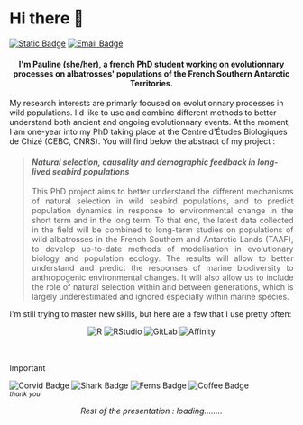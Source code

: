 <!DOCTYPE html>
<html lang="en">
    <head>
    </head>
    <body>
        <h1>Hi there 🌿</h1> 
<a href="https://www.researchgate.net/profile/Pauline-Richard-3"><img alt="Static Badge" src="https://img.shields.io/badge/My%20Profile-white?style=flat&logo=ResearchGate"/></a>
<a href="mailto:pauline.richard@cebc.cnrs.fr"><img alt="Email Badge" src="https://img.shields.io/badge/Contact_Me-green?style=flat&logo=gmail&logoColor=FFFFFF&labelColor=252525&color=2E4521"/></a>    

<h4 align="center">I'm Pauline (she/her), a french PhD student working on evolutionnary processes on albatrosses' populations of the French Southern Antarctic Territories.</h4>  

My research interests are primarly focused on evolutionnary processes in wild populations. I'd like to use and combine different methods to better understand both ancient and ongoing evolutionnary events. At the moment, I am one-year into my PhD taking place at the Centre d'Études Biologiques de Chizé (CEBC, CNRS). You will find below the abstract of my project : 
> <h4><em> Natural selection, causality and demographic feedback in long-lived seabird populations </em></h4>
>  <p align="justify">This PhD project aims to better understand the different mechanisms of natural selection in wild seabird populations, and to predict population dynamics in response to environmental change in the short term and in the long term. To that end, the latest data collected in the field will be combined to long-term studies on populations of wild albatrosses in the French Southern and Antarctic Lands (TAAF), to develop up-to-date methods of modelisation in evolutionary biology and population ecology. The results will allow to better understand and predict the responses of marine biodiversity to anthropogenic environmental changes. It will also allow us to include the role of natural selection within and between generations, which is largely underestimated and ignored especially within marine species.</p>

I'm still trying to master new skills, but here are a few that I use pretty often:  
<div align="center" >
    <img alt="R" src="https://img.shields.io/badge/-%23276DC3.svg?style=for-the-badge&logo=r">
    <img alt="RStudio" src="https://img.shields.io/badge/Rstudio-%23333333.svg?style=for-the-badge&logo=rstudioide&logoColor=%2375AADB.svg">
    <img alt="GitLab" src="https://img.shields.io/badge/gitlab-%23333333.svg?style=for-the-badge&logo=gitlab&logoColor=%23FC6D26.svg">
    <img alt="Affinity" src="https://img.shields.io/badge/Affinity suite-%23333333.svg?style=for-the-badge&logo=affinity">
</div>

<br/>
<br/>

>[!IMPORTANT]
>![Corvid Badge](https://img.shields.io/badge/Corvids-252525) ![Shark Badge](https://img.shields.io/badge/Sharks-023858) ![Ferns Badge](https://img.shields.io/badge/Ferns-2E4521) ![Coffee Badge](https://img.shields.io/badge/Coffee-3B2516)  
> <sub> *thank you* </sub>

<p align="center">
<i>Rest of the presentation : loading........</i>
</p>
    </body>
</html>

<!--
**wondering-wanderer/wondering-wanderer** is a ✨ _special_ ✨ repository because its `README.md` (this file) appears on your GitHub profile.

Here are some ideas to get you started:

- 🔭 I’m currently working on ...
- 🌱 I’m currently learning ...
- 👯 I’m looking to collaborate on ...
- 🤔 I’m looking for help with ...
- 💬 Ask me about ...
- 📫 How to reach me: ...
- 😄 Pronouns: ...
- ⚡ Fun fact: ...
-->
